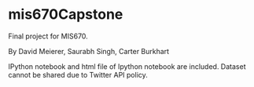 # mis670Capstone

Final project for MIS670.

By David Meierer, Saurabh Singh, Carter Burkhart

IPython notebook and html file of Ipython notebook are included. Dataset cannot be shared due to Twitter API policy.
